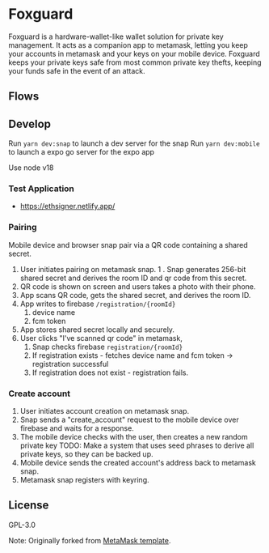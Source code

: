 # Foxguard

Foxguard is a hardware-wallet-like wallet solution for private key management. It acts as a companion app to metamask, letting you keep your accounts in metamask and your keys on your mobile device. Foxguard keeps your private keys safe from most common private key thefts, keeping your funds safe in the event of an attack.

## Flows

## Develop

Run `yarn dev:snap` to launch a dev server for the snap
Run `yarn dev:mobile` to launch a expo go server for the expo app

Use node v18

### Test Application

- https://ethsigner.netlify.app/

### Pairing

Mobile device and browser snap pair via a QR code containing a shared secret.

1. User initiates pairing on metamask snap.
   1 . Snap generates 256-bit shared secret and derives the room ID and qr code from this secret.
2. QR code is shown on screen and users takes a photo with their phone.
3. App scans QR code, gets the shared secret, and derives the room ID.
4. App writes to firebase `/registration/{roomId}`
    1. device name
    2. fcm token
5. App stores shared secret locally and securely.
6. User clicks "I've scanned qr code" in metamask,
    1. Snap checks firebase `registration/{roomId}`
    2. If registration exists - fetches device name and fcm token -> registration successful
    3. If registration does not exist - registration fails.

### Create account

1. User initiates account creation on metamask snap.
2. Snap sends a "create_account" request to the mobile device over firebase and waits for a response.
3. The mobile device checks with the user, then creates a new random private key
   TODO: Make a system that uses seed phrases to derive all private keys, so they can be backed up.
4. Mobile device sends the created account's address back to metamask snap.
5. Metamask snap registers with keyring.

## License
GPL-3.0

Note: Originally forked from [MetaMask template](https://github.com/MetaMask/template-snap-monorepo/tree/main).